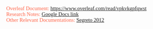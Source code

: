 <p style = 'color:tomato; text-align: left; font-family: Comic Sans MS;'> 
    Overleaf Document: 
<a href="https://www.overleaf.com/read/vpkvkgpfqwst">https://www.overleaf.com/read/vpkvkgpfqwst</a>
<br>
    Research Notes: 
<a href="https://docs.google.com/document/d/1k-8OMUld0fGFGO-Om6wp_pJkQwOL-QxgrfYoKsZIPF4/edit">Google Docs link </a>
<br>
    Other Relevant Documentations: 
<a href="https://arxiv.org/pdf/1110.6370.pdf">Segreto 2012</a>    
</p>
